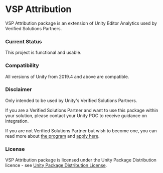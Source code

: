 # VSP Attribution

VSP Attribution package is an extension of Unity Editor Analytics used by Verified Solutions Partners.

### Current Status
This project is functional and usable.

### Compatibility
All versions of Unity from 2019.4 and above are compatible.

### Disclaimer
Only intended to be used by Unity's Verified Solutions Partners. 

If you are a Verified Solutions Partner and want to use this package within your solution, please contact your Unity POC to receive guidance on integration.

If you are not Verified Solutions Partner but wish to become one, you can read more about [the program](https://unity.com/partners/verified-solutions) and [apply here](https://create.unity3d.com/contact-vsp?_gl=1*1cit7w4*_gcl_aw*R0NMLjE2MjY4NTA3OTguQ2owS0NRanc2Tm1IQmhEMkFSSXNBSTNock0xM3RuXzIxN18yRFVKUEFpZXREbDN6TzFNTGFGNTc1bmVtQWNIM25FUktPZ0FWZEZoUUpCb2FBanphRUFMd193Y0I.*_ga*Nzk3MDU2MzYyLjE1NjA0OTQwMDU.*_ga_1S78EFL1W5*MTYyNzg4NzQ2OS42NS4xLjE2Mjc4ODc0OTcuMzI.&_ga=2.178478500.1673521423.1627887470-797056362.1560494005).

### License
VSP Attribution package is licensed under the Unity Package Distribution licence - see [Unity Package Distribution License](https://unity3d.com/legal/licenses/Unity_Package_Distribution_License).
